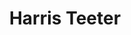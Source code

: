 ---
title: "Harris Teeter"
url: /mount-pleasant/harris-teeter-ben-sawyer-boulevard/
shop: supermarket
---